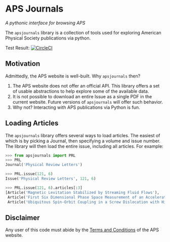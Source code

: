 # APS Journals
_A pythonic interface for browsing APS_

The `apsjournals` library is a collection of tools used for exploring American 
Physical Society publications via python. 

Test Result: [![CircleCI](https://circleci.com/gh/JWKennington/apsjournals/tree/master.svg?style=svg)](https://circleci.com/gh/JWKennington/apsjournals/tree/master)

## Motivation
Admittedly, the APS website is well-built. Why `apsjournals` then? 
1. The APS website does not offer an official API. This library offers a set of usable abstractions 
to help explore some of the available data.
1. It is not possible to download an entire Issue as a single PDF in the current website. 
Future versions of `apsjournals` will offer such behavior.
1. Why not? Interacting with APS publications via Python is fun.

## Loading Articles 
The `apsjournals` library offers several ways to load articles. The easiest of which
is by picking a Journal, then specifying a volume and issue number. The library will then
load the entire issue, including all articles. For example:
```python
>>> from apsjournals import PRL
>>> PRL
Journal('Physical Review Letters')

>>> PRL.issue(121, 6)
Issue('Physical Review Letters', 121, 6)

>>> PRL.issue(121, 6).articles[:3]
[Article('Magnetic Levitation Stabilized by Streaming Fluid Flows'),
 Article('First Six Dimensional Phase Space Measurement of an Accelerator Beam'),
 Article('Ubiquitous Spin-Orbit Coupling in a Screw Dislocation with High Spin Coherency')]
```
 
 ## Disclaimer
 Any user of this code must abide by the [Terms and Conditions](https://journals.aps.org/info/terms.html) of the APS website.
 